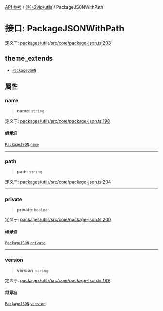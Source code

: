 [API 参考](../../../index.md) / [@142vip/utils](../index.md) / PackageJSONWithPath

# 接口: PackageJSONWithPath

定义于: [packages/utils/src/core/package-json.ts:203](https://github.com/142vip/core-x/blob/724c9f80a9f43d7639fb0f15c0381f9ca258849b/packages/utils/src/core/package-json.ts#L203)

## theme_extends

- [`PackageJSON`](PackageJSON.md)

## 属性

### name

> **name**: `string`

定义于: [packages/utils/src/core/package-json.ts:198](https://github.com/142vip/core-x/blob/724c9f80a9f43d7639fb0f15c0381f9ca258849b/packages/utils/src/core/package-json.ts#L198)

#### 继承自

[`PackageJSON`](PackageJSON.md).[`name`](PackageJSON.md#name)

***

### path

> **path**: `string`

定义于: [packages/utils/src/core/package-json.ts:204](https://github.com/142vip/core-x/blob/724c9f80a9f43d7639fb0f15c0381f9ca258849b/packages/utils/src/core/package-json.ts#L204)

***

### private

> **private**: `boolean`

定义于: [packages/utils/src/core/package-json.ts:200](https://github.com/142vip/core-x/blob/724c9f80a9f43d7639fb0f15c0381f9ca258849b/packages/utils/src/core/package-json.ts#L200)

#### 继承自

[`PackageJSON`](PackageJSON.md).[`private`](PackageJSON.md#private)

***

### version

> **version**: `string`

定义于: [packages/utils/src/core/package-json.ts:199](https://github.com/142vip/core-x/blob/724c9f80a9f43d7639fb0f15c0381f9ca258849b/packages/utils/src/core/package-json.ts#L199)

#### 继承自

[`PackageJSON`](PackageJSON.md).[`version`](PackageJSON.md#version)

